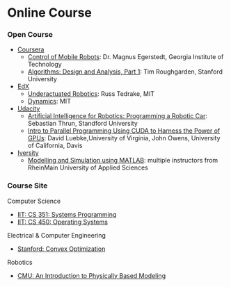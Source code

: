 # Online Course

### Open Course
* [Coursera](https://www.coursera.org/)
	- [Control of Mobile Robots](https://www.coursera.org/course/conrob): Dr. Magnus Egerstedt, Georgia Institute of Technology
	- [Algorithms: Design and Analysis, Part 1](https://www.coursera.org/course/algo): Tim Roughgarden, Stanford University
* [EdX](https://www.edx.org/)
	- [Underactuated Robotics](https://courses.edx.org/courses/MITx/6.832x/3T2014/info): Russ Tedrake, MIT
	- [Dynamics](https://courses.edx.org/courses/MITx/2.03x/3T2013/info): MIT
* [Udacity](https://www.udacity.com/)
	- [Artificial Intelligence for Robotics: Programming a Robotic Car](https://www.udacity.com/course/cs373): Sebastian Thrun, Standford University
	- [Intro to Parallel Programming Using CUDA to Harness the Power of GPUs](https://www.udacity.com/course/cs344): David Luebke,University of Virginia, John Owens, University of California, Davis
* [Iversity](https://iversity.org/)
	- [Modelling and Simulation using MATLAB](https://iversity.org/en/my/courses/modelling-and-simulation-using-matlab/lesson_units): multiple instructors from RheinMain University of Applied Sciences

### Course Site
Computer Science

* [IIT: CS 351: Systems Programming](http://moss.cs.iit.edu/cs351/)
* [IIT: CS 450: Operating Systems](http://moss.cs.iit.edu/cs450/)

Electrical & Computer Engineering

* [Stanford: Convex Optimization](http://stanford.edu/~boyd/cvxbook/)

Robotics

* [CMU: An Introduction to Physically Based Modeling](http://www.cs.cmu.edu/~baraff/pbm/pbm.html)
